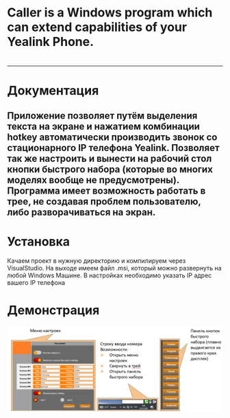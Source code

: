 # Caller is a Windows program which can extend capabilities of your Yealink Phone.
#
___
# Документация
Приложение позволяет путём выделения текста на экране и нажатием комбинации hotkey автоматически производить звонок со стационарного IP телефона Yealink. Позволяет так же настроить и вынести на рабочий стол кнопки быстрого набора (которые во многих моделях вообще не предусмотрены). Программа имеет возможность работать в трее, не создавая проблем пользователю, либо разворачиваться на экран. <br> 
---
# Установка
Качаем проект в нужную директорию и компилируем через VisualStudio. На выходе имеем файл .msi, который можно развернуть на любой Windows Машине.  В настройках необходимо указать IP адрес вашего IP телефона <br>

# Демонстрация
![Image alt](https://github.com/MrSemy/caller/blob/master/TEST_button/Screenshot.png)
